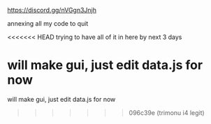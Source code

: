 https://discord.gg/nVGgn3Jnjh

annexing all my code to quit

<<<<<<< HEAD
trying to have all of it in here by next 3 days

will make gui, just edit data.js for now
=======
will make gui, just edit data.js for now
>>>>>>> 096c39e (trimonu i4 legit)
